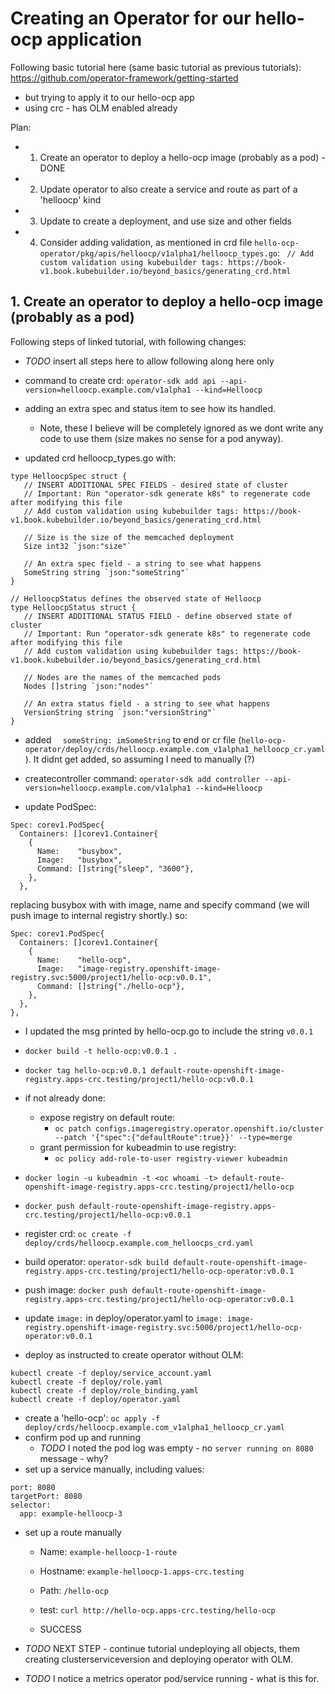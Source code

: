 # Creating an Operator for our hello-ocp application

Following basic tutorial here (same basic tutorial as previous tutorials): https://github.com/operator-framework/getting-started
 - but trying to apply it to our hello-ocp app
 - using crc - has OLM enabled already

Plan:
 - 1. Create an operator to deploy a hello-ocp image (probably as a pod) - DONE
 - 2. Update operator to also create a service and route as part of a 'helloocp' kind
 - 3. Update to create a deployment, and use size and other fields
 - 4. Consider adding validation, as mentioned in crd file `hello-ocp-operator/pkg/apis/helloocp/v1alpha1/helloocp_types.go`: `	// Add custom validation using kubebuilder tags: https://book-v1.book.kubebuilder.io/beyond_basics/generating_crd.html`

## 1. Create an operator to deploy a hello-ocp image (probably as a pod)

Following steps of linked tutorial, with following changes:
 - _TODO_ insert all steps here to allow following along here only
 - command to create crd: `operator-sdk add api --api-version=helloocp.example.com/v1alpha1 --kind=Helloocp`

 - adding an extra spec and status item to see how its handled.
   -  Note, these I believe will be completely ignored as we dont write any code to use them (size makes no sense for a pod anyway).

 - updated crd helloocp_types.go with:
 ```
 type HelloocpSpec struct {
 	// INSERT ADDITIONAL SPEC FIELDS - desired state of cluster
 	// Important: Run "operator-sdk generate k8s" to regenerate code after modifying this file
 	// Add custom validation using kubebuilder tags: https://book-v1.book.kubebuilder.io/beyond_basics/generating_crd.html

 	// Size is the size of the memcached deployment
 	Size int32 `json:"size"`

 	// An extra spec field - a string to see what happens
 	SomeString string `json:"someString"`
 }

 // HelloocpStatus defines the observed state of Helloocp
 type HelloocpStatus struct {
 	// INSERT ADDITIONAL STATUS FIELD - define observed state of cluster
 	// Important: Run "operator-sdk generate k8s" to regenerate code after modifying this file
 	// Add custom validation using kubebuilder tags: https://book-v1.book.kubebuilder.io/beyond_basics/generating_crd.html

 	// Nodes are the names of the memcached pods
 	Nodes []string `json:"nodes"`

 	// An extra status field - a string to see what happens
 	VersionString string `json:"versionString"`
 }
 ```
 - added `  someString: imSomeString` to end or cr file (`hello-ocp-operator/deploy/crds/helloocp.example.com_v1alpha1_helloocp_cr.yaml`). It didnt get added, so assuming I need to manually (?)

 - createcontroller command: `operator-sdk add controller --api-version=helloocp.example.com/v1alpha1 --kind=Helloocp`

 - update PodSpec:
 ```
 Spec: corev1.PodSpec{
   Containers: []corev1.Container{
     {
       Name:    "busybox",
       Image:   "busybox",
       Command: []string{"sleep", "3600"},
     },
   },
```
replacing busybox with with image, name and specify command (we will push image to internal registry shortly.) so:
```
Spec: corev1.PodSpec{
  Containers: []corev1.Container{
    {
      Name:    "hello-ocp",
      Image:   "image-registry.openshift-image-registry.svc:5000/project1/hello-ocp:v0.0.1",
      Command: []string{"./hello-ocp"},
    },
  },
},
  ```



- I updated the msg printed by hello-ocp.go to include the string `v0.0.1`
- `docker build -t hello-ocp:v0.0.1 .`
- `docker tag hello-ocp:v0.0.1 default-route-openshift-image-registry.apps-crc.testing/project1/hello-ocp:v0.0.1`
- if not already done:
  - expose registry on default route:
    - `oc patch configs.imageregistry.operator.openshift.io/cluster --patch '{"spec":{"defaultRoute":true}}' --type=merge`
  - grant permission for kubeadmin to use registry:
    - `oc policy add-role-to-user registry-viewer kubeadmin`
- `docker login -u kubeadmin -t <oc whoami -t> default-route-openshift-image-registry.apps-crc.testing/project1/hello-ocp`
- `docker push default-route-openshift-image-registry.apps-crc.testing/project1/hello-ocp:v0.0.1`

- register crd: `oc create -f deploy/crds/helloocp.example.com_helloocps_crd.yaml`
- build operator: `operator-sdk build default-route-openshift-image-registry.apps-crc.testing/project1/hello-ocp-operator:v0.0.1`
- push image: `docker push default-route-openshift-image-registry.apps-crc.testing/project1/hello-ocp-operator:v0.0.1`
- update `image:`  in deploy/operator.yaml to `image: image-registry.openshift-image-registry.svc:5000/project1/hello-ocp-operator:v0.0.1`
- deploy as instructed to create operator without OLM:
```
kubectl create -f deploy/service_account.yaml
kubectl create -f deploy/role.yaml
kubectl create -f deploy/role_binding.yaml
kubectl create -f deploy/operator.yaml
```
- create a 'hello-ocp': `oc apply -f deploy/crds/helloocp.example.com_v1alpha1_helloocp_cr.yaml`
- confirm pod up and running
  - _TODO_ I noted the pod log was empty - no `server running on 8080` message - why?
- set up a service manually, including values:
```
port: 8080
targetPort: 8080
selector:
  app: example-helloocp-3
```
- set up a route manually
  - Name: `example-helloocp-1-route`
  - Hostname: `example-helloocp-1.apps-crc.testing`
  - Path: `/hello-ocp`

  - test: `curl http://hello-ocp.apps-crc.testing/hello-ocp`
  - SUCCESS

- _TODO_ NEXT STEP - continue tutorial undeploying all objects, them creating clusterserviceversion and deploying operator with OLM.


- _TODO_ I notice a metrics operator pod/service running - what is this for.
